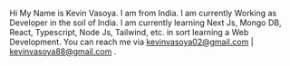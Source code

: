 Hi My Name is Kevin Vasoya.
I am from India.
I am currently Working as Developer in the soil of India. 
I am currently learning Next Js, Mongo DB, React, Typescript, Node Js, Tailwind, etc. in sort learning a Web Development.
You can reach me via kevinvasoya02@gmail.com | kevinvasoya88@gmail.com .
